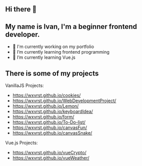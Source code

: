 ## Hi there 👋
## My name is Ivan, I'm a beginner frontend developer.

- 🔭 I'm currently working on my portfolio
- 🌱 I’m currently learning frontend programming
- 🌱 I’m currently learning Vue.js

## There is some of my projects

VanillaJS Projects:
  - https://wxvrst.github.io/cookies/
  - https://wxvrst.github.io/WebDevelopmentProject/
  - https://wxvrst.github.io/Lemon/
  - https://wxvrst.github.io/keyboardIdea/
  - https://wxvrst.github.io/form/
  - https://wxvrst.github.io/To-Do-list/
  - https://wxvrst.github.io/canvasFun/
  - https://wxvrst.github.io/canvasSnake/

Vue.js Projects:
  - https://wxvrst.github.io/vueCrypto/
  - https://wxvrst.github.io/vueWeather/
